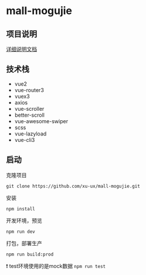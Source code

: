 # mall-mogujie

## 项目说明

[详细说明文档](./%E9%A1%B9%E7%9B%AE%E8%AF%B4%E6%98%8E.md)


## 技术栈

- vue2
- vue-router3
- vuex3
- axios
- vue-scroller
- better-scroll
- vue-awesome-swiper
- scss
- vue-lazyload
- vue-cli3



## 启动

克隆项目

```
git clone https://github.com/xu-ux/mall-mogujie.git
```

安装

```
npm install
```

开发环境，预览

```shell
npm run dev
```

打包，部署生产

```shell
npm run build:prod
```

❗ test环境使用的是mock数据 `npm run test`